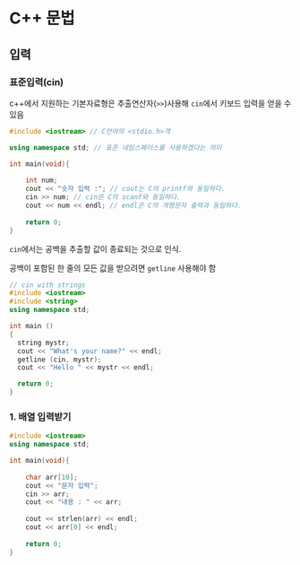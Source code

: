 # C++ 문법

## 입력

### 표준입력(cin)

c++에서 지원하는 기본자료형은 추출연산자(`>>`)사용해 `cin`에서 키보드 입력을 얻을 수 있음

```c++
#include <iostream> // C언어의 <stdio.h>격

using namespace std; // 표준 네임스페이스를 사용하겠다는 의미

int main(void){
    
    int num;
    cout << "숫자 입력 :"; // cout는 C의 printf와 동일하다.
    cin >> num; // cin은 C의 scanf와 동일하다.
    cout << num << endl; // endl은 C의 개행문자 출력과 동일하다.
    
    return 0;
}
```

`cin`에서는 공백을 추출할 값이 종료되는 것으로 인식. 



공백이 포함된 한 줄의 모든 값을 받으려면 `getline` 사용해야 함

```cpp
// cin with strings
#include <iostream>
#include <string>
using namespace std;

int main ()
{
  string mystr;
  cout << "What's your name?" << endl;
  getline (cin, mystr);
  cout << "Hello " << mystr << endl;

  return 0;
}
```





### 1. 배열 입력받기

```cpp
#include <iostream>
using namespace std;

int main(void){
    
    char arr[10];
    cout << "문자 입력";
    cin >> arr; 
    cout << "내용 : " << arr;
    
    cout << strlen(arr) << endl; 
    cout << arr[0] << endl;
    
    return 0;
}
```

